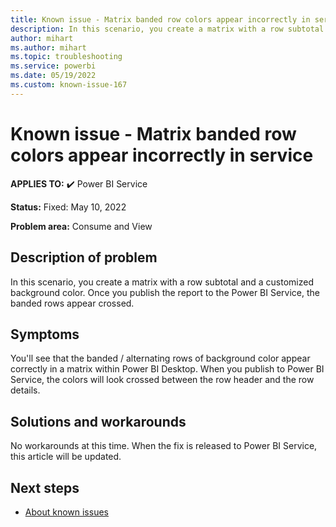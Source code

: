 ```yaml
---
title: Known issue - Matrix banded row colors appear incorrectly in service
description: In this scenario, you create a matrix with a row subtotal and a customized background color. Once you publish the report to the Power BI Service, the banded rows appear crossed.
author: mihart
ms.author: mihart
ms.topic: troubleshooting  
ms.service: powerbi
ms.date: 05/19/2022
ms.custom: known-issue-167
---
```


# Known issue - Matrix banded row colors appear incorrectly in service

**APPLIES TO:** ✔️ Power BI Service

**Status:** Fixed: May 10, 2022

**Problem area:** Consume and View

## Description of problem

In this scenario, you create a matrix with a row subtotal and a customized background color. Once you publish the report to the Power BI Service, the banded rows appear crossed.

## Symptoms

You'll see that the banded / alternating rows of background color appear correctly in a matrix within Power BI Desktop.  When you publish to Power BI Service, the colors will look crossed between the row header and the row details.

## Solutions and workarounds

No workarounds at this time.  When the fix is released to Power BI Service, this article will be updated.

## Next steps

- [About known issues](power-bi-known-issues.md)
